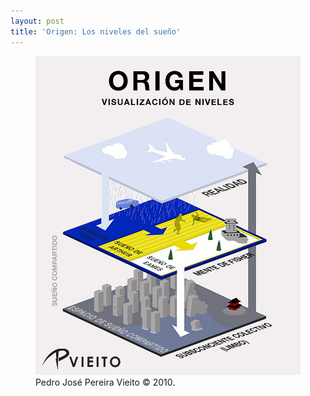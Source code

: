 ```yaml
---
layout: post
title: 'Origen: Los niveles del sueño'
---
```


<figure>
<img src="/media/2010/11/origen-niveles-sueno.png" alt="Origen: Los Niveles del Sueño" />
<figcaption>Pedro José Pereira Vieito © 2010.</figcaption>
</figure>
